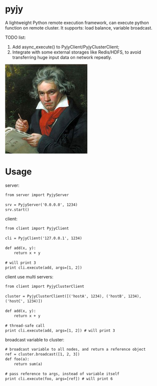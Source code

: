 # pyjy
A lightweight Python remote execution framework, can execute python function on remote cluster. It supports: load balance, variable broadcast.

TODO list:

1. Add async_execute() to PyjyClient/PyjyClusterClient;
2. Integrate with some external storages like Redis/HDFS, to avoid transferring huge input data on network repeatly.


<img src="https://raw.githubusercontent.com/meteorx165/pyjy/master/beethoven.jpg"></img>

# Usage
server:

    from server import PyjyServer

    srv = PyjyServer('0.0.0.0', 1234)
    srv.start()
    
client:

    from client import PyjyClient
    
    cli = PyjyClient('127.0.0.1', 1234)
    
    def add(x, y):
        return x + y
    
    # will print 3
    print cli.execute(add, args=[1, 2])

client use multi servers:

    from client import PyjyClusterClient
    
    cluster = PyjyClusterClient([('hostA', 1234), ('hostB', 1234), ('hostC', 1234)])

    def add(x, y):
        return x + y
    
    # thread-safe call
    print cli.execute(add, args=[1, 2]) # will print 3
    
broadcast variable to cluster:
    
    # broadcast variable to all nodes, and return a reference object
    ref = cluster.broadcast([1, 2, 3])
    def foo(a):
        return sum(a)
        
    # pass reference to args, instead of variable itself
    print cli.execute(foo, args=[ref]) # will print 6
